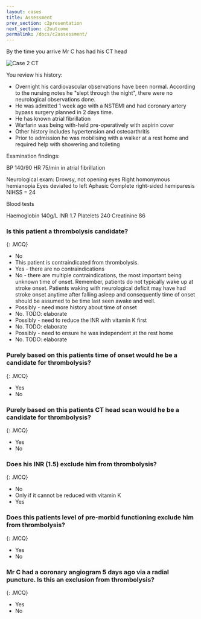 ```yaml
---
layout: cases
title: Assessment
prev_section: c2presentation
next_section: c2outcome
permalink: /docs/c2assessment/
---
```


By the time you arrive Mr C has had his CT head 

![Case 2 CT]({{site.url}}/img/c2ct.jpg)

You review his history:

* Overnight his cardiovascular observations have been normal. According to the nursing notes he "slept through the night", there were no neurological observations done.
* He was admitted 1 week ago with a NSTEMI and had coronary artery bypass surgery planned in 2 days time.
* He has known atrial fibrillation
* Warfarin was being with-held pre-operatively with aspirin cover
* Other history includes hypertension and osteoarthritis
* Prior to admission he was mobilising with a walker at a rest home and required help with showering and toileting

Examination findings:

BP 140/90
HR 75/min in atrial fibrillation

Neurological exam:
Drowsy, not opening eyes
Right homonymous hemianopia
Eyes deviated to left
Aphasic
Complete right-sided hemiparesis
NIHSS = 24

Blood tests

Haemoglobin 140g/L
INR 1.7
Platelets 240
Creatinine 86

### Is this patient a thrombolysis candidate?
{: .MCQ}
	
* No
* This patient is contraindicated from thrombolysis.
* Yes - there are no contraindications
* No - there are multiple contraindications, the most important being unknown time of onset. Remember, patients do not typically wake up at stroke onset. Patients waking with neurological deficit may have had stroke onset anytime after falling asleep and consequently time of onset should be assumed to be time last seen awake and well.
* Possibly - need more history about time of onset
* No. TODO: elaborate
* Possibly - need to reduce the INR with vitamin K first
* No. TODO: elaborate
* Possibly - need to ensure he was independent at the rest home
* No. TODO: elaborate

### Purely based on this patients time of onset would he be a candidate for thrombolysis?
{: .MCQ}
  
* Yes
* No

### Purely based on this patients CT head scan would he be a candidate for thrombolysis?
{: .MCQ}
  
* Yes
* No

### Does his INR (1.5) exclude him from thrombolysis?
{: .MCQ}
  
* No
* Only if it cannot be reduced with vitamin K
* Yes

### Does this patients level of pre-morbid functioning exclude him from thrombolysis?
{: .MCQ}

* Yes
* No

### Mr C had a coronary angiogram 5 days ago via a radial puncture. Is this an exclusion from thrombolysis?
{: .MCQ}
	
* Yes
* No

